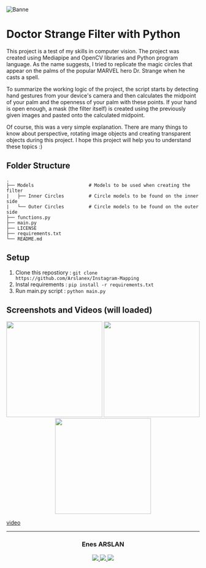 ![Banne](https://i.pinimg.com/originals/3f/35/90/3f3590a3809163db554425361295f121.jpg)

# Doctor Strange Filter with Python

This project is a test of my skills in computer vision. The project was created using Mediapipe and OpenCV libraries and Python program language. As the name suggests, I tried to replicate the magic circles that appear on the palms of the popular MARVEL hero Dr. Strange when he casts a spell.

To summarize the working logic of the project, the script starts by detecting hand gestures from your device's camera and then calculates the midpoint of your palm and the openness of your palm with these points.  If your hand is open enough, a mask (the filter itself) is created using the previously given images and pasted onto the calculated midpoint.  

Of course, this was a very simple explanation. There are many things to know about perspective, rotating image objects and creating transparent objects during this project. I hope this project will help you to understand these topics :)

## Folder Structure

```
.
├── Models                    # Models to be used when creating the filter
|   ├── Inner Circles         # Circle models to be found on the inner side 
|   └── Outer Circles         # Circle models to be found on the outer side 
├── functions.py              
├── main.py                    
├── LICENSE
├── requirements.txt                   
└── README.md
```

## Setup

1. Clone this repostiory : `git clone https://github.com/Arslanex/Instagram-Mapping`
2. Instal requirements : `pip install -r requirements.txt`
3. Run main.py script : `python main.py`

## Screenshots and Videos (will loaded)

<p align="center">
  <img src="https://user-images.githubusercontent.com/44752389/221366707-a1b93627-f246-428a-8397-864493b49d43.jpg" width="250" />
  <img src="https://user-images.githubusercontent.com/44752389/221366732-49876999-5b7c-4af1-9264-9656ae03f62c.jpg" width="250" /> 
  <img src="https://user-images.githubusercontent.com/44752389/221366735-d25b821a-c143-4cf5-bf80-eb7da7644f1c.jpg" width="250" />
</p>

<p align="center">

[video](https://user-images.githubusercontent.com/44752389/221367008-c1dc0215-e486-43b8-ac88-f0c4d5c822c3)

</p>

***
<h3 align="center"> Enes ARSLAN </h3>
<p align="center">
<a href="https://www.instagram.com/_enes.arslan_/?next=%2F">
<img src="https://img.shields.io/badge/Instagram-000000?style=for-the-badge&logo=instagram&logoColor=white"/>
<a href="https://www.linkedin.com/in/enes-arslan-/">
<img src="https://img.shields.io/badge/LinkedIn-000000?style=for-the-badge&logo=linkedin&logoColor=white"/>
<a href="https://github.com/Arslanex">
<img src="https://img.shields.io/badge/GitHub-000000?style=for-the-badge&logo=github&logoColor=white"/ >
</p>
